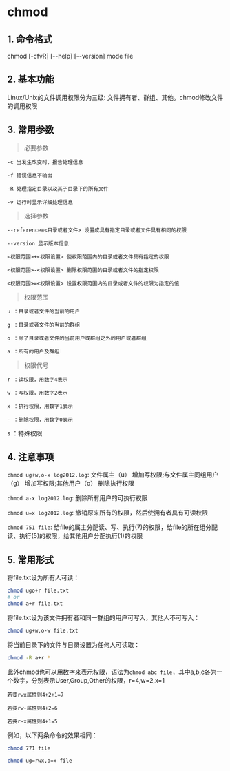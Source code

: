 # chmod

## 1. 命令格式

chmod [-cfvR] [--help] [--version] mode file

## 2. 基本功能

Linux/Unix的文件调用权限分为三级: 文件拥有者、群组、其他。chmod修改文件的调用权限

## 3. 常用参数

> 必要参数

```text
-c 当发生改变时，报告处理信息

-f 错误信息不输出

-R 处理指定目录以及其子目录下的所有文件

-v 运行时显示详细处理信息
```

> 选择参数

```text
--reference=<目录或者文件> 设置成具有指定目录或者文件具有相同的权限

--version 显示版本信息

<权限范围>+<权限设置> 使权限范围内的目录或者文件具有指定的权限

<权限范围>-<权限设置> 删除权限范围的目录或者文件的指定权限

<权限范围>=<权限设置> 设置权限范围内的目录或者文件的权限为指定的值
```

> 权限范围

```text
u ：目录或者文件的当前的用户

g ：目录或者文件的当前的群组

o ：除了目录或者文件的当前用户或群组之外的用户或者群组

a ：所有的用户及群组
```

> 权限代号

```text
r ：读权限，用数字4表示

w ：写权限，用数字2表示

x ：执行权限，用数字1表示

- ：删除权限，用数字0表示
```

s ：特殊权限

## 4. 注意事项

`chmod ug+w,o-x log2012.log`: 文件属主（u） 增加写权限;与文件属主同组用户（g） 增加写权限;其他用户（o） 删除执行权限

`chmod a-x log2012.log`:  删除所有用户的可执行权限

`chmod u=x log2012.log`: 撤销原来所有的权限，然后使拥有者具有可读权限

`chmod 751 file`: 给file的属主分配读、写、执行(7)的权限，给file的所在组分配读、执行(5)的权限，给其他用户分配执行(1)的权限

## 5. 常用形式

将file.txt设为所有人可读：

```bash
chmod ugo+r file.txt
# or
chmod a+r file.txt
```

将file.txt设为该文件拥有者和同一群组的用户可写入，其他人不可写入：

```bash
chmod ug+w,o-w file.txt
```

将当前目录下的文件与目录设置为任何人可读取：

```bash
chmod -R a+r *
```

此外chmod也可以用数字来表示权限，语法为`chmod abc file`，其中a,b,c各为一个数字，分别表示User,Group,Other的权限，r=4,w=2,x=1

```text
若要rwx属性则4+2+1=7

若要rw-属性则4+2=6

若要r-x属性则4+1=5
```

例如，以下两条命令的效果相同：

```bash
chmod 771 file

chmod ug=rwx,o=x file
```
